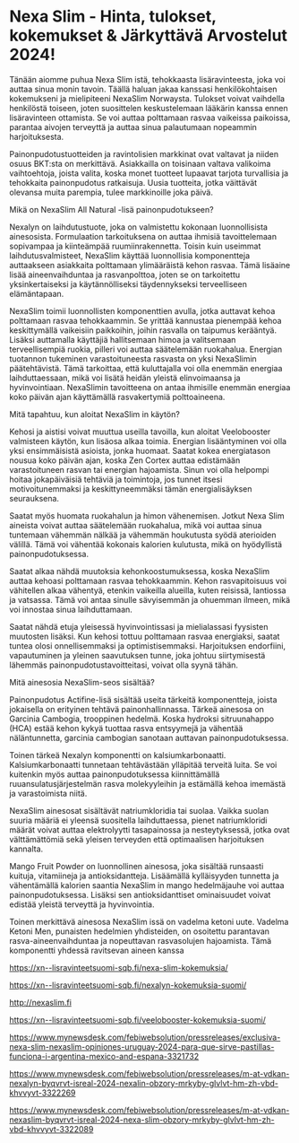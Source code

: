 <h1>Nexa Slim - Hinta, tulokset, kokemukset & Järkyttävä Arvostelut 2024!</h1>


Tänään aiomme puhua Nexa Slim istä, tehokkaasta lisäravinteesta, joka voi auttaa sinua monin tavoin. Täällä haluan jakaa kanssasi henkilökohtaisen kokemukseni ja mielipiteeni NexaSlim Norwaysta. Tulokset voivat vaihdella henkilöstä toiseen, joten suosittelen keskustelemaan lääkärin kanssa ennen lisäravinteen ottamista. Se voi auttaa polttamaan rasvaa vaikeissa paikoissa, parantaa aivojen terveyttä ja auttaa sinua palautumaan nopeammin harjoituksesta.


Painonpudotustuotteiden ja ravintolisien markkinat ovat valtavat ja niiden osuus BKT:sta on merkittävä. Asiakkailla on toisinaan valtava valikoima vaihtoehtoja, joista valita, koska monet tuotteet lupaavat tarjota turvallisia ja tehokkaita painonpudotus ratkaisuja. Uusia tuotteita, jotka väittävät olevansa muita parempia, tulee markkinoille joka päivä.

Mikä on NexaSlim All Natural -lisä painonpudotukseen?

Nexalyn on laihdutustuote, joka on valmistettu kokonaan luonnollisista ainesosista. Formulaation tarkoituksena on auttaa ihmisiä tavoittelemaan sopivampaa ja kiinteämpää ruumiinrakennetta. Toisin kuin useimmat laihdutusvalmisteet, NexaSlim käyttää luonnollisia komponentteja auttaakseen asiakkaita polttamaan ylimääräistä kehon rasvaa. Tämä lisäaine lisää aineenvaihduntaa ja rasvanpolttoa, joten se on tarkoitettu yksinkertaiseksi ja käytännölliseksi täydennykseksi terveelliseen elämäntapaan.

NexaSlim toimii luonnollisten komponenttien avulla, jotka auttavat kehoa polttamaan rasvaa tehokkaammin. Se yrittää kannustaa pienempää kehoa keskittymällä vaikeisiin paikkoihin, joihin rasvalla on taipumus kerääntyä. Lisäksi auttamalla käyttäjiä hallitsemaan himoa ja valitsemaan terveellisempiä ruokia, pilleri voi auttaa säätelemään ruokahalua. Energian tuotannon tukeminen varastoituneesta rasvasta on yksi NexaSlimin päätehtävistä. Tämä tarkoittaa, että kuluttajalla voi olla enemmän energiaa laihduttaessaan, mikä voi lisätä heidän yleistä elinvoimaansa ja hyvinvointiaan. NexaSlimin tavoitteena on antaa ihmisille enemmän energiaa koko päivän ajan käyttämällä rasvakertymiä polttoaineena.

Mitä tapahtuu, kun aloitat NexaSlim in käytön?

Kehosi ja aistisi voivat muuttua useilla tavoilla, kun aloitat Veelobooster valmisteen käytön, kun lisäosa alkaa toimia. Energian lisääntyminen voi olla yksi ensimmäisistä asioista, jonka huomaat. Saatat kokea energiatason nousua koko päivän ajan, koska Zen Cortex auttaa edistämään varastoituneen rasvan tai energian hajoamista. Sinun voi olla helpompi hoitaa jokapäiväisiä tehtäviä ja toimintoja, jos tunnet itsesi motivoitunemmaksi ja keskittyneemmäksi tämän energialisäyksen seurauksena.

Saatat myös huomata ruokahalun ja himon vähenemisen. Jotkut Nexa Slim aineista voivat auttaa säätelemään ruokahalua, mikä voi auttaa sinua tuntemaan vähemmän nälkää ja vähemmän houkutusta syödä aterioiden välillä. Tämä voi vähentää kokonais kalorien kulutusta, mikä on hyödyllistä painonpudotuksessa.

Saatat alkaa nähdä muutoksia kehonkoostumuksessa, koska NexaSlim auttaa kehoasi polttamaan rasvaa tehokkaammin. Kehon rasvapitoisuus voi vähitellen alkaa vähentyä, etenkin vaikeilla alueilla, kuten reisissä, lantiossa ja vatsassa. Tämä voi antaa sinulle sävyisemmän ja ohuemman ilmeen, mikä voi innostaa sinua laihduttamaan.

Saatat nähdä etuja yleisessä hyvinvointissasi ja mielialassasi fyysisten muutosten lisäksi. Kun kehosi tottuu polttamaan rasvaa energiaksi, saatat tuntea olosi onnellisemmaksi ja optimistisemmaksi. Harjoituksen endorfiini, vapautuminen ja yleinen saavutuksen tunne, joka johtuu siirtymisestä lähemmäs painonpudotustavoitteitasi, voivat olla syynä tähän.


Mitä ainesosia NexaSlim-seos sisältää?

Painonpudotus Actifine-lisä sisältää useita tärkeitä komponentteja, joista jokaisella on erityinen tehtävä painonhallinnassa. Tärkeä ainesosa on Garcinia Cambogia, trooppinen hedelmä. Koska hydroksi sitruunahappo (HCA) estää kehon kykyä tuottaa rasva entsyymejä ja vähentää näläntunnetta, garcinia cambogian sanotaan auttavan painonpudotuksessa.

Toinen tärkeä Nexalyn komponentti on kalsiumkarbonaatti. Kalsiumkarbonaatti tunnetaan tehtävästään ylläpitää terveitä luita. Se voi kuitenkin myös auttaa painonpudotuksessa kiinnittämällä ruuansulatusjärjestelmän rasva molekyyleihin ja estämällä kehoa imemästä ja varastoimista niitä.

NexaSlim ainesosat sisältävät natriumkloridia tai suolaa. Vaikka suolan suuria määriä ei yleensä suositella laihduttaessa, pienet natriumkloridi määrät voivat auttaa elektrolyytti tasapainossa ja nesteytyksessä, jotka ovat välttämättömiä sekä yleisen terveyden että optimaalisen harjoituksen kannalta.

Mango Fruit Powder on luonnollinen ainesosa, joka sisältää runsaasti kuituja, vitamiineja ja antioksidantteja. Lisäämällä kylläisyyden tunnetta ja vähentämällä kalorien saantia NexaSlim in mango hedelmäjauhe voi auttaa painonpudotuksessa. Lisäksi sen antioksidanttiset ominaisuudet voivat edistää yleistä terveyttä ja hyvinvointia.

Toinen merkittävä ainesosa NexaSlim issä on vadelma ketoni uute. Vadelma Ketoni Men, punaisten hedelmien yhdisteiden, on osoitettu parantavan rasva-aineenvaihduntaa ja nopeuttavan rasvasolujen hajoamista. Tämä komponentti yhdessä ravitsevan aineen kanssa

https://xn--lisravinteetsuomi-sqb.fi/nexa-slim-kokemuksia/

https://xn--lisravinteetsuomi-sqb.fi/nexalyn-kokemuksia-suomi/

http://nexaslim.fi

https://xn--lisravinteetsuomi-sqb.fi/veelobooster-kokemuksia-suomi/

https://www.mynewsdesk.com/febiwebsolution/pressreleases/exclusiva-nexa-slim-nexaslim-opiniones-uruguay-2024-para-que-sirve-pastillas-funciona-i-argentina-mexico-and-espana-3321732

https://www.mynewsdesk.com/febiwebsolution/pressreleases/m-at-vdkan-nexalyn-byqvrvt-isreal-2024-nexalin-obzory-mrkyby-glvlvt-hm-zh-vbd-khvvyvt-3322269

https://www.mynewsdesk.com/febiwebsolution/pressreleases/m-at-vdkan-nexaslim-byqvrvt-isreal-2024-nexa-slim-obzory-mrkyby-glvlvt-hm-zh-vbd-khvvyvt-3322089
